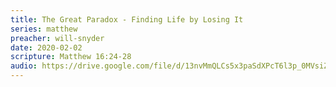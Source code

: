 ```yaml
---
title: The Great Paradox - Finding Life by Losing It
series: matthew
preacher: will-snyder
date: 2020-02-02
scripture: Matthew 16:24-28
audio: https://drive.google.com/file/d/13nvMmQLCs5x3paSdXPcT6l3p_0MVsiZX/view
---
```


